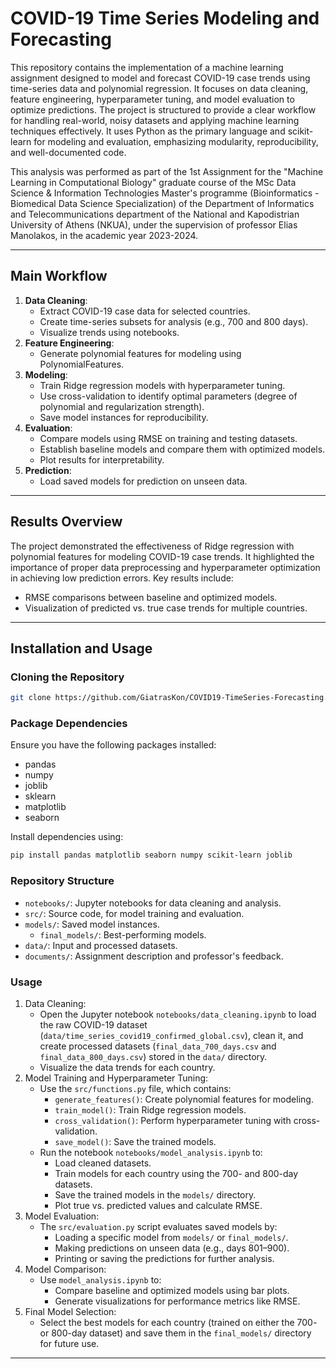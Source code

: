 
# COVID-19 Time Series Modeling and Forecasting

This repository contains the implementation of a machine learning assignment designed to model and forecast COVID-19 case trends using time-series data and polynomial regression. It focuses on data cleaning, feature engineering, hyperparameter tuning, and model evaluation to optimize predictions. The project is structured to provide a clear workflow for handling real-world, noisy datasets and applying machine learning techniques effectively. It uses Python as the primary language and scikit-learn for modeling and evaluation, emphasizing modularity, reproducibility, and well-documented code.

This analysis was performed as part of the 1st Assignment for the "Machine Learning in Computational Biology" graduate course of the MSc Data Science & Information Technologies Master's programme (Bioinformatics - Biomedical Data Science Specialization) of the Department of Informatics and Telecommunications department of the National and Kapodistrian University of Athens (NKUA), under the supervision of professor Elias Manolakos, in the academic year 2023-2024.

---

## Main Workflow

1. **Data Cleaning**:
    - Extract COVID-19 case data for selected countries.
    - Create time-series subsets for analysis (e.g., 700 and 800 days).
    - Visualize trends using notebooks.
2. **Feature Engineering**:
    - Generate polynomial features for modeling using PolynomialFeatures.
3. **Modeling**:
    - Train Ridge regression models with hyperparameter tuning.
    - Use cross-validation to identify optimal parameters (degree of polynomial and regularization strength).
    - Save model instances for reproducibility.
4. **Evaluation**:
    - Compare models using RMSE on training and testing datasets.
    - Establish baseline models and compare them with optimized models.
    - Plot results for interpretability.
5. **Prediction**:
    - Load saved models for prediction on unseen data.

---

## Results Overview

The project demonstrated the effectiveness of Ridge regression with polynomial features for modeling COVID-19 case trends. It highlighted the importance of proper data preprocessing and hyperparameter optimization in achieving low prediction errors. Key results include:
- RMSE comparisons between baseline and optimized models.
- Visualization of predicted vs. true case trends for multiple countries.

---

## Installation and Usage

### Cloning the Repository

```sh
git clone https://github.com/GiatrasKon/COVID19-TimeSeries-Forecasting.git
```

### Package Dependencies

Ensure you have the following packages installed:

- pandas
- numpy
- joblib
- sklearn
- matplotlib
- seaborn

Install dependencies using:

```sh
pip install pandas matplotlib seaborn numpy scikit-learn joblib
```

### Repository Structure

- `notebooks/`: Jupyter notebooks for data cleaning and analysis.
- `src/`: Source code, for model training and evaluation.
- `models/`: Saved model instances.
    - `final_models/`: Best-performing models.
- `data/`: Input and processed datasets.
- `documents/`: Assignment description and professor's feedback.

### Usage

1. Data Cleaning:
    - Open the Jupyter notebook `notebooks/data_cleaning.ipynb` to load the raw COVID-19 dataset (`data/time_series_covid19_confirmed_global.csv`), clean it, and create processed datasets (`final_data_700_days.csv` and `final_data_800_days.csv`) stored in the `data/` directory.
    - Visualize the data trends for each country.
2. Model Training and Hyperparameter Tuning:
    - Use the `src/functions.py` file, which contains:
        - `generate_features()`: Create polynomial features for modeling.
        - `train_model()`: Train Ridge regression models.
        - `cross_validation()`: Perform hyperparameter tuning with cross-validation.
        - `save_model()`: Save the trained models.
    - Run the notebook `notebooks/model_analysis.ipynb` to:
        - Load cleaned datasets.
        - Train models for each country using the 700- and 800-day datasets.
        - Save the trained models in the `models/` directory.
        - Plot true vs. predicted values and calculate RMSE.
3. Model Evaluation:
    - The `src/evaluation.py` script evaluates saved models by:
        - Loading a specific model from `models/` or `final_models/`.
        - Making predictions on unseen data (e.g., days 801–900).
        - Printing or saving the predictions for further analysis.
4. Model Comparison:
    - Use `model_analysis.ipynb` to:
        - Compare baseline and optimized models using bar plots.
        - Generate visualizations for performance metrics like RMSE.
5. Final Model Selection:
    - Select the best models for each country (trained on either the 700- or 800-day dataset) and save them in the `final_models/` directory for future use.

---